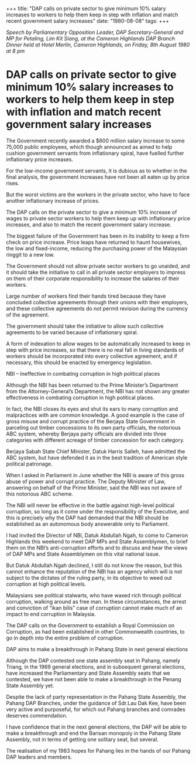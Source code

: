 +++ 
title: "DAP calls on private sector to give minimum 10% salary increases to workers to help them keep in step with inflation and match recent government salary increases"
date: "1980-08-08"
tags:
+++

_Speech by Parliamentary Opposition Leader, DAP Secretary-General and MP for Petaling, Lim Kit Siang, at the Cameron Highlands DAP Branch Dinner held at Hotel Merlin, Cameron Highlands, on Friday, 8th August 1980 at 8 pm_

# DAP calls on private sector to give minimum 10% salary increases to workers to help them keep in step with inflation and match recent government salary increases

The Government recently awarded a $600 million salary increase to some 75,000 public employees, which though announced as aimed to help cushion government servants from inflationary spiral, have fuelled further inflationary price increases.</u>

For the low-income government servants, it is dubious as to whether in the final analysis, the government increases have not been all eaten up by price rises.

But the worst victims are the workers in the private sector, who have to face another inflationary increase of prices.

The DAP calls on the private sector to give a minimum 10% increase of wages to private sector workers to help them keep up with inflationary price increases, and also to match the recent government salary increase.

The biggest failure of the Government has been in its inability to keep a firm check on price increase. Price leaps have returned to haunt housewives, the low and fixed-income, reducing the purchasing power of the Malaysian ringgit to a new low.

The Government should not allow private sector workers to go unaided, and it should take the initiative to call in all private sector employers to impress on them of their corporate responsibility to increase the salaries of their workers.

Large number of workers find their hands tired because they have concluded collective agreements through their unions with their employers, and these collective agreements do not permit revision during the currency of the agreement.

The government should take the initiative to allow such collective agreements to be varied because of inflationary spiral.

A form of indexation to allow wages to be automatically increased to keep in step with price increases, so that there is no real fall in living standards of workers should be incorporated into every collective agreement, and if necessary, this should be enacted by emergency legislation.

NBI – Ineffective in combating corruption in high political places  

Although the NBI has been returned to the Prime Minister’s Department from the Attorney-General’s Department, the NBI has not shown any greater effectiveness in combating corruption in high political places.

In fact, the NBI closes its eyes and shut its ears to many corruption and malpractices with are common knowledge. A good example is the case of gross misuse and corrupt practice of the Berjaya State Government in parceling out timber concessions to its own party officials, the notorious ABC system, whereby Berjaya party officials are divided into three categories with different acreage of timber concession for each category. 

Berjaya Sabah State Chief Minister, Datuk Harris Salleh, have admitted the ABC system, but have defended it as in the best tradition of American style political patronage.

When I asked in Parliament in June whether the NBI is aware of this gross abuse of power and corrupt practice. The Deputy Minister of Law, answering on behalf of the Prime Minister, said the NBI was not aware of this notorious ABC scheme.

The NBI will never be effective in the battle against high-level political corruption, so long as it come under the responsibility of the Executive, and this is precisely why the DAP had demanded that the NBI should be established as an autonomous body answerable only to Parliament. 

I had invited the Director of NBI, Datuk Abdullah Ngah, to come to Cameron Highlands this weekend to meet DAP MPs and State Assemblymen, to brief them on the NBI’s anti-corruption efforts and to discuss and hear the views of DAP MPs and State Assemblymen on this vital national issue. 

But Datuk Abdullah Ngah declined, I still do not know the reason, but this cannot enhance the reputation of the NBI has an agency which will is not subject to the dictates of the ruling party, in its objective to weed out corruption at high political levels.

Malaysians see political stalwarts, who have waxed rich through political corruption, walking around as free man. In these circumstances, the arrest and conviction of “ikan bilis” case of corruption cannot make much of an impact to end corruption in Malaysia.

The DAP calls on the Government to establish a Royal Commission on Corruption, as had been established in other Commonwealth countries, to go in depth into the entire problem of corruption.

DAP aims to make a breakthrough in Pahang State in next general elections      

Although the DAP contested one state assembly seat in Pahang, namely Triang, in the 1969 general elections, and in subsequent general elections, have increased the Parliamentary and State Assembly seats that we contested, we have not been able to make a breakthrough in the Penang State Assembly yet.

Despite the lack of party representation in the Pahang State Assembly, the Pahang DAP Branches, under the guidance of Sdr.Lau Dak Kee, have been very active and purposeful, for which out Pahang branches and comrades deserves commendation.

I have confidence that in the next general elections, the DAP will be able to make a breakthrough and end the Barisan monopoly in the Pahang State Assembly, not in terms of getting one solitary seat, but several.

The realisation of my 1983 hopes for Pahang lies in the hands of our Pahang DAP leaders and members.
 
